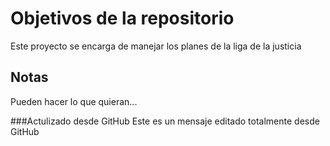 # Objetivos de la repositorio

Este proyecto se encarga de manejar los planes de la liga de la justicia


## Notas
Pueden hacer lo que quieran...

###Actulizado desde GitHub
Este es un mensaje editado totalmente desde GitHub
